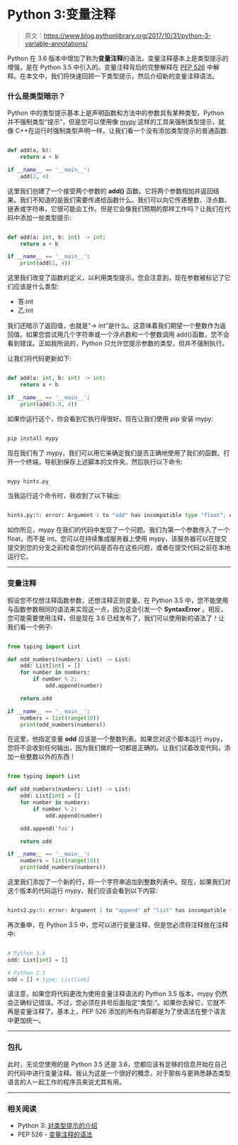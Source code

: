 # Python 3:变量注释

> 原文：<https://www.blog.pythonlibrary.org/2017/10/31/python-3-variable-annotations/>

Python 在 3.6 版本中增加了称为**变量注释**的语法。变量注释基本上是类型提示的增强，是在 Python 3.5 中引入的。变量注释背后的完整解释在 [PEP 526](https://www.python.org/dev/peps/pep-0526) 中解释。在本文中，我们将快速回顾一下类型提示，然后介绍新的变量注释语法。

### 什么是类型暗示？

Python 中的类型提示基本上是声明函数和方法中的参数具有某种类型。Python 并不强制类型“提示”，但是您可以使用像 [mypy](http://mypy-lang.org/) 这样的工具来强制类型提示，就像 C++在运行时强制类型声明一样。让我们看一个没有添加类型提示的普通函数:

```py

def add(a, b):
    return a + b

if __name__ == '__main__':
    add(2, 4)

```

这里我们创建了一个接受两个参数的 **add()** 函数。它将两个参数相加并返回结果。我们不知道的是我们需要传递给函数什么。我们可以向它传递整数、浮点数、链表或字符串，它很可能会工作。但是它会像我们预期的那样工作吗？让我们在代码中添加一些类型提示:

```py

def add(a: int, b: int) -> int:
    return a + b

if __name__ == '__main__':
    print(add(2, 4))

```

这里我们改变了函数的定义，以利用类型提示。您会注意到，现在参数被标记了它们应该是什么类型:

*   答:int
*   乙:int

我们还暗示了返回值，也就是“-> int”是什么。这意味着我们期望一个整数作为返回值。如果您尝试用几个字符串或一个浮点数和一个整数调用 add()函数，您不会看到错误。正如我所说的，Python 只允许您提示参数的类型，但并不强制执行。

让我们将代码更新如下:

```py

def add(a: int, b: int) -> int:
    return a + b

if __name__ == '__main__':
    print(add(5.0, 4))

```

如果你运行这个，你会看到它执行得很好。现在让我们使用 pip 安装 mypy:

```py

pip install mypy

```

现在我们有了 mypy，我们可以用它来确定我们是否正确地使用了我们的函数。打开一个终端，导航到保存上述脚本的文件夹。然后执行以下命令:

```py

mypy hints.py

```

当我运行这个命令时，我收到了以下输出:

```py

hints.py:5: error: Argument 1 to "add" has incompatible type "float"; expected "int"

```

如你所见，mypy 在我们的代码中发现了一个问题。我们为第一个参数传入了一个 float，而不是 int。您可以在持续集成服务器上使用 mypy，该服务器可以在提交提交到您的分支之前检查您的代码是否存在这些问题，或者在提交代码之前在本地运行它。

* * *

### 变量注释

假设您不仅想注释函数参数，还想注释正则变量。在 Python 3.5 中，您不能使用与函数参数相同的语法来实现这一点，因为这会引发一个 **SyntaxError** 。相反，您可能需要使用注释，但是现在 3.6 已经发布了，我们可以使用新的语法了！让我们看一个例子:

```py

from typing import List

def odd_numbers(numbers: List) -> List:
    odd: List[int] = []
    for number in numbers:
        if number % 2:
            odd.append(number)

    return odd

if __name__ == '__main__':
    numbers = list(range(10))
    print(odd_numbers(numbers))

```

在这里，他指定变量 **odd** 应该是一个整数列表。如果您对这个脚本运行 mypy，您将不会收到任何输出，因为我们做的一切都是正确的。让我们试着改变代码，添加一些整数以外的东西！

```py

from typing import List

def odd_numbers(numbers: List) -> List:
    odd: List[int] = []
    for number in numbers:
        if number % 2:
            odd.append(number)

    odd.append('foo')

    return odd

if __name__ == '__main__':
    numbers = list(range(10))
    print(odd_numbers(numbers))

```

这里我们添加了一个新的行，将一个字符串追加到整数列表中。现在，如果我们对这个版本的代码运行 mypy，我们应该会看到以下内容:

```py

hints2.py:9: error: Argument 1 to "append" of "list" has incompatible type "str"; expected "int"

```

再次重申，在 Python 3.5 中，您可以进行变量注释，但是您必须将注释放在注释中:

```py

# Python 3.6
odd: List[int] = []

# Python 3.5
odd = [] # type: List[int]

```

请注意，如果您将代码更改为使用变量注释语法的 Python 3.5 版本，mypy 仍然会正确标记错误。不过，您必须在井号后面指定“类型:”。如果你去掉它，它就不再是变量注释了。基本上，PEP 526 添加的所有内容都是为了使语法在整个语言中更加统一。

* * *

### 包扎

此时，无论您使用的是 Python 3.5 还是 3.6，您都应该有足够的信息开始在自己的代码中进行变量注释。我认为这是一个很好的概念，对于那些与更熟悉静态类型语言的人一起工作的程序员来说尤其有用。

* * *

### 相关阅读

*   Python 3: [对类型提示的介绍](https://www.blog.pythonlibrary.org/2016/01/19/python-3-an-intro-to-type-hinting/)
*   PEP 526 - [变量注释的语法](https://www.python.org/dev/peps/pep-0526/)